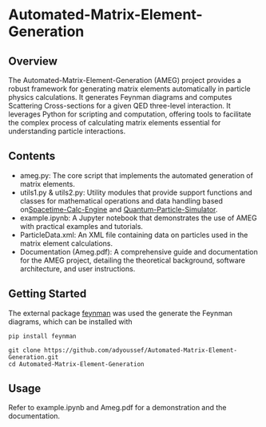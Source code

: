 # Automated-Matrix-Element-Generation

## Overview

The Automated-Matrix-Element-Generation (AMEG) project provides a robust framework for generating matrix elements automatically in particle physics calculations. It generates Feynman diagrams and computes Scattering Cross-sections for a given QED three-level interaction. It leverages Python for scripting and computation, offering tools to facilitate the complex process of calculating matrix elements essential for understanding particle interactions.

## Contents

- ameg.py: The core script that implements the automated generation of matrix elements.
- utils1.py & utils2.py: Utility modules that provide support functions and classes for mathematical operations and data handling based on[Spacetime-Calc-Engine](https://github.com/adyoussef/Spacetime-Calc-Engine) and [Quantum-Particle-Simulator](https://github.com/adyoussef/Quantum-Particle-Simulator).
- example.ipynb: A Jupyter notebook that demonstrates the use of AMEG with practical examples and tutorials.
- ParticleData.xml: An XML file containing data on particles used in the matrix element calculations.
- Documentation (Ameg.pdf): A comprehensive guide and documentation for the AMEG project, detailing the theoretical background, software architecture, and user instructions.

## Getting Started

The external package [feynman](https://pypi.org/project/feynman/) was used the generate the Feynman diagrams, which can be installed with

```
pip install feynman
```

```
git clone https://github.com/adyoussef/Automated-Matrix-Element-Generation.git
cd Automated-Matrix-Element-Generation
```

## Usage
Refer to example.ipynb and Ameg.pdf for a demonstration and the documentation.



